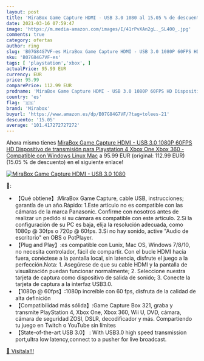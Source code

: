 ```yaml
---
layout: post
title: 'MiraBox Game Capture HDMI - USB 3.0 1080 al 15.05 % de descuento'
date: 2021-03-16 07:59:47
image: 'https://m.media-amazon.com/images/I/41rPvXAn2gL._SL400_.jpg'
comments: true
category: ofertas
author: ring
slug: 'B07G84G7VF-es MiraBox Game Capture HDMI - USB 3.0 1080P 60FPS HD...'
sku: 'B07G84G7VF-es'
tags: [ 'playstation','xbox', ]
actualPrice: 95.99 EUR
currency: EUR
price: 95.99
comparePrice: 112.99 EUR
prodname: 'MiraBox Game Capture HDMI - USB 3.0 1080P 60FPS HD Dispositivo de transmisión para Playstation 4  Xbox One  Xbox 360 - Compatible con Windows Linux Mac'
country: 'es'
flag: '🇪🇸'
brand: 'Mirabox'
buyurl: 'https://www.amazon.es/dp/B07G84G7VF/?tag=tolees-21'
descuento: '15.05'
average: '101.417272727272'
---
```


Ahora mismo tienes [MiraBox Game Capture HDMI - USB 3.0 1080P 60FPS HD Dispositivo de transmisión para Playstation 4  Xbox One  Xbox 360 - Compatible con Windows Linux Mac](https://www.amazon.es/dp/B07G84G7VF/?tag=tolees-21) a 95.99 EUR (original: 112.99 EUR) (15.05 %  de descuento) en el siguiente enlace!

[![MiraBox Game Capture HDMI - USB 3.0 1080](https://m.media-amazon.com/images/I/41rPvXAn2gL._SL400_.jpg)](https://www.amazon.es/dp/B07G84G7VF/?tag=tolees-21)

🔎:

- 【Qué obtiene】:MiraBox Game Capture, cable USB, instrucciones; garantía de un año.Rápido: 1.Este artículo no es compatible con las cámaras de la marca Panasonic. Confirme con nosotros antes de realizar un pedido si su cámara es compatible con este artículo. 2.Si la configuración de su PC es baja, elija la resolución adecuada, como 1080p @ 30fps o 720p @ 60fps. 3.Si no hay sonido, active "Audio de escritorio" en OBS o PotPlayer.
- 【Plug and Play】:es compatible con Lunix, Mac OS, Windows 7/8/10, no necesita controlador, fácil de compartir. Con el bucle HDMI hacia fuera, conéctese a la pantalla local, sin latencia, disfrute el juego a la perfección.Nota: 1. Asegúrese de que su cable HDMI y la pantalla de visualización puedan funcionar normalmente; 2. Seleccione nuestra tarjeta de captura como dispositivo de salida de sonido; 3. Conecte la tarjeta de captura a la interfaz USB3.0.
- 【1080p @ 60fps】:1080p increíble con 60 fps, disfruta de la calidad de alta definición
- 【Compatibilidad más sólida】:Game Capture Box 321, graba y transmite PlayStation 4, Xbox One, Xbox 360, Wii U, DVD, cámara, cámara de seguridad ZOSI, DSLR, decodificador y más. Compartiendo tu juego en Twitch o YouTube sin límites
- 【State-of-the-art USB 3.0】 : With USB3.0 high speed transmission port,ultra low latency,connect to a pusher for live broadcast.

[🛒 Visítala!!!](https://www.amazon.es/dp/B07G84G7VF/?tag=tolees-21)
